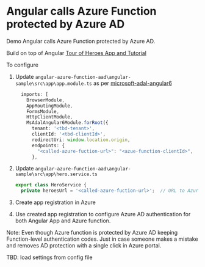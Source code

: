 # Angular calls Azure Function protected by Azure AD 

Demo Angular calls Azure Function protected by Azure AD.

Build on top of Angular [Tour of Heroes App and Tutorial](https://angular.io/tutorial)

To configure
 
1. Update ```angular-azure-function-aad\angular-sample\src\app\app.module.ts```
as per [microsoft-adal-angular6](https://www.npmjs.com/package/microsoft-adal-angular6)


	```typescript
	  imports: [
	    BrowserModule,
	    AppRoutingModule,
	    FormsModule,
	    HttpClientModule,
	    MsAdalAngular6Module.forRoot({
	      tenant: '<tbd-tenant>',
	      clientId: '<tbd-clientId>',
	      redirectUri: window.location.origin,
	      endpoints: { 
	        "<called-azure-fuction-url>": "<azue-function-clientId>",
	      },
	
	```   

2. Update ```angular-azure-function-aad\angular-sample\src\app\hero.service.ts```


	```javascript
	export class HeroService {
	  private heroesUrl = '<called-azure-fuction-url>';  // URL to Azure function 
	
	
	```   

3. Create app registration in Azure
4. Use created app registration to configure Azure AD authentication for both Angular App and Azure function.     

Note: Even though Azure function is protected by Azure AD keeping Function-level authentication codes.
Just in case someone makes a mistake and removes AD protection with a single click in Azure portal. 

TBD: load settings from config file

